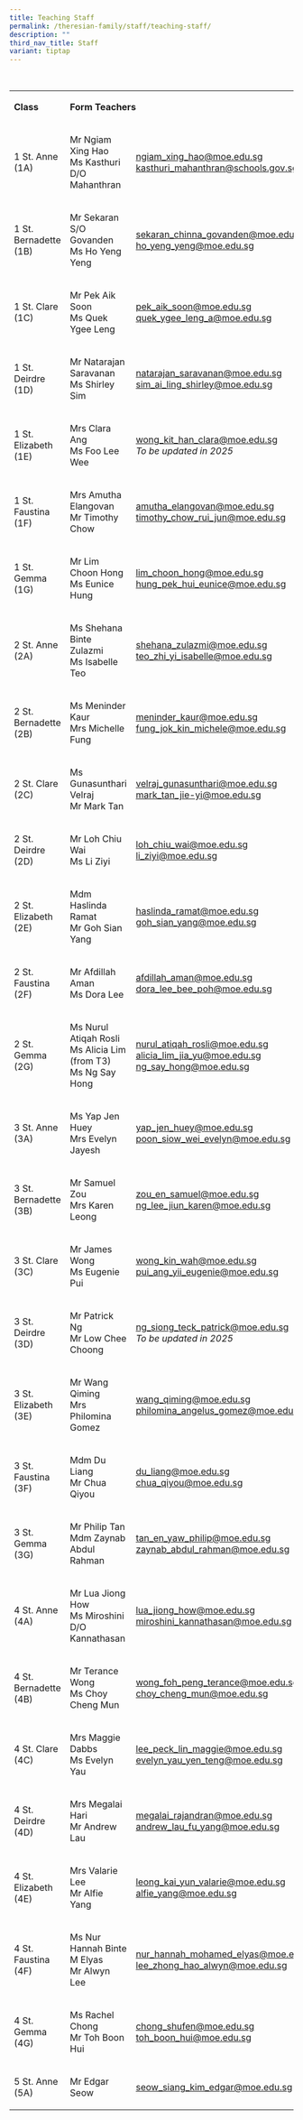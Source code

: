 ```yaml
---
title: Teaching Staff
permalink: /theresian-family/staff/teaching-staff/
description: ""
third_nav_title: Staff
variant: tiptap
---
```

<p>&nbsp;</p>
<table style="minWidth: 75px">
<colgroup>
<col>
<col>
<col>
</colgroup>
<tbody>
<tr>
<td rowspan="1" colspan="1">
<p><strong>Class</strong>
</p>
</td>
<td rowspan="1" colspan="2">
<p><strong>Form Teachers</strong>
</p>
</td>
</tr>
<tr>
<td rowspan="1" colspan="1">
<p>1 St. Anne (1A)</p>
</td>
<td rowspan="1" colspan="1">
<p>Mr Ngiam Xing Hao
<br>Ms Kasthuri D/O Mahanthran</p>
</td>
<td rowspan="1" colspan="1">
<p><a href="mailto:ngiam_xing_hao@moe.edu.sg" rel="noopener noreferrer nofollow" target="_blank">ngiam_xing_hao@moe.edu.sg</a>
<br><a href="mailto:kasthuri_mahanthran@schools.gov.sg" rel="noopener noreferrer nofollow" target="_blank">kasthuri_mahanthran@schools.gov.sg</a>
</p>
</td>
</tr>
<tr>
<td rowspan="1" colspan="1">
<p>1 St. Bernadette (1B)</p>
</td>
<td rowspan="1" colspan="1">
<p>Mr Sekaran S/O Govanden
<br>Ms Ho Yeng Yeng</p>
</td>
<td rowspan="1" colspan="1">
<p><a href="mailto:sekaran_chinna_govanden@moe.edu.sg" rel="noopener noreferrer nofollow" target="_blank">sekaran_chinna_govanden@moe.edu.sg</a>
<br><a href="mailto:ho_yeng_yeng@moe.edu.sg" rel="noopener noreferrer nofollow" target="_blank">ho_yeng_yeng@moe.edu.sg</a>
</p>
</td>
</tr>
<tr>
<td rowspan="1" colspan="1">
<p>1 St. Clare (1C)</p>
</td>
<td rowspan="1" colspan="1">
<p>Mr Pek Aik Soon
<br>Ms Quek Ygee Leng</p>
</td>
<td rowspan="1" colspan="1">
<p><a href="mailto:pek_aik_soon@moe.edu.sg" rel="noopener noreferrer nofollow" target="_blank">pek_aik_soon@moe.edu.sg</a>
<br><a href="mailto:quek_ygee_leng_a@moe.edu.sg" rel="noopener noreferrer nofollow" target="_blank">quek_ygee_leng_a@moe.edu.sg</a>
</p>
</td>
</tr>
<tr>
<td rowspan="1" colspan="1">
<p>1 St. Deirdre (1D)</p>
</td>
<td rowspan="1" colspan="1">
<p>Mr Natarajan Saravanan
<br>Ms Shirley Sim</p>
</td>
<td rowspan="1" colspan="1">
<p><a href="mailto:natarajan_saravanan@moe.edu.sg" rel="noopener noreferrer nofollow" target="_blank">natarajan_saravanan@moe.edu.sg</a>
<br><a href="mailto:sim_ai_ling_shirley@moe.edu.sg" rel="noopener noreferrer nofollow" target="_blank">sim_ai_ling_shirley@moe.edu.sg</a>
</p>
</td>
</tr>
<tr>
<td rowspan="1" colspan="1">
<p>1 St. Elizabeth (1E)</p>
</td>
<td rowspan="1" colspan="1">
<p>Mrs Clara Ang
<br>Ms Foo Lee Wee</p>
</td>
<td rowspan="1" colspan="1">
<p><a href="mailto:wong_kit_han_clara@moe.edu.sg" rel="noopener noreferrer nofollow" target="_blank">wong_kit_han_clara@moe.edu.sg</a>
<br><em>To be updated in 2025</em>
</p>
</td>
</tr>
<tr>
<td rowspan="1" colspan="1">
<p>1 St. Faustina (1F)</p>
</td>
<td rowspan="1" colspan="1">
<p>Mrs Amutha Elangovan
<br>Mr Timothy Chow</p>
</td>
<td rowspan="1" colspan="1">
<p><a href="mailto:amutha_elangovan@moe.edu.sg" rel="noopener noreferrer nofollow" target="_blank">amutha_elangovan@moe.edu.sg</a>
<br><a href="mailto:timothy_chow_rui_jun@moe.edu.sg" rel="noopener noreferrer nofollow" target="_blank">timothy_chow_rui_jun@moe.edu.sg</a>
</p>
</td>
</tr>
<tr>
<td rowspan="1" colspan="1">
<p>1 St. Gemma (1G)</p>
</td>
<td rowspan="1" colspan="1">
<p>Mr Lim Choon Hong
<br>Ms Eunice Hung</p>
</td>
<td rowspan="1" colspan="1">
<p><a href="mailto:lim_choon_hong@moe.edu.sg" rel="noopener noreferrer nofollow" target="_blank">lim_choon_hong@moe.edu.sg</a>
<br><a href="mailto:hung_pek_hui_eunice@moe.edu.sg" rel="noopener noreferrer nofollow" target="_blank">hung_pek_hui_eunice@moe.edu.sg</a>
</p>
</td>
</tr>
<tr>
<td rowspan="1" colspan="1">
<p>2 St. Anne (2A)</p>
</td>
<td rowspan="1" colspan="1">
<p>Ms Shehana Binte Zulazmi
<br>Ms Isabelle Teo</p>
</td>
<td rowspan="1" colspan="1">
<p><a href="mailto:shehana_zulazmi@moe.edu.sg" rel="noopener noreferrer nofollow" target="_blank">shehana_zulazmi@moe.edu.sg</a> 
<br><a href="mailto:teo_zhi_yi_isabelle@moe.edu.sg" rel="noopener noreferrer nofollow" target="_blank">teo_zhi_yi_isabelle@moe.edu.sg</a>
</p>
</td>
</tr>
<tr>
<td rowspan="1" colspan="1">
<p>2 St. Bernadette (2B)</p>
</td>
<td rowspan="1" colspan="1">
<p>Ms Meninder Kaur
<br>Mrs Michelle Fung</p>
</td>
<td rowspan="1" colspan="1">
<p><a href="mailto:meninder_kaur@moe.edu.sg" rel="noopener noreferrer nofollow" target="_blank">meninder_kaur@moe.edu.sg</a> 
<br><a href="mailto:fung_jok_kin_michele@moe.edu.sg" rel="noopener noreferrer nofollow" target="_blank">fung_jok_kin_michele@moe.edu.sg</a>
</p>
</td>
</tr>
<tr>
<td rowspan="1" colspan="1">
<p>2 St. Clare (2C)</p>
</td>
<td rowspan="1" colspan="1">
<p>Ms Gunasunthari Velraj
<br>Mr Mark Tan</p>
</td>
<td rowspan="1" colspan="1">
<p><a href="mailto:velraj_gunasunthari@moe.edu.sg" rel="noopener noreferrer nofollow" target="_blank">velraj_gunasunthari@moe.edu.sg</a> 
<br><a href="mailto:mark_tan_jie-yi@moe.edu.sg" rel="noopener noreferrer nofollow" target="_blank">mark_tan_jie-yi@moe.edu.sg</a>
</p>
</td>
</tr>
<tr>
<td rowspan="1" colspan="1">
<p>2 St. Deirdre (2D)</p>
</td>
<td rowspan="1" colspan="1">
<p>Mr Loh Chiu Wai
<br>Ms Li Ziyi</p>
</td>
<td rowspan="1" colspan="1">
<p><a href="mailto:loh_chiu_wai@moe.edu.sg" rel="noopener noreferrer nofollow" target="_blank">loh_chiu_wai@moe.edu.sg</a> 
<br><a href="mailto:li_ziyi@moe.edu.sg" rel="noopener noreferrer nofollow" target="_blank">li_ziyi@moe.edu.sg</a>
</p>
</td>
</tr>
<tr>
<td rowspan="1" colspan="1">
<p>2 St. Elizabeth (2E)</p>
</td>
<td rowspan="1" colspan="1">
<p>Mdm Haslinda Ramat
<br>Mr Goh Sian Yang</p>
</td>
<td rowspan="1" colspan="1">
<p><a href="mailto:haslinda_ramat@moe.edu.sg" rel="noopener noreferrer nofollow" target="_blank">haslinda_ramat@moe.edu.sg</a> 
<br><a href="mailto:goh_sian_yang@moe.edu.sg" rel="noopener noreferrer nofollow" target="_blank">goh_sian_yang@moe.edu.sg</a>
</p>
</td>
</tr>
<tr>
<td rowspan="1" colspan="1">
<p>2 St. Faustina (2F)</p>
</td>
<td rowspan="1" colspan="1">
<p>Mr Afdillah Aman
<br>Ms Dora Lee</p>
</td>
<td rowspan="1" colspan="1">
<p><a href="mailto:afdillah_aman@moe.edu.sg" rel="noopener noreferrer nofollow" target="_blank">afdillah_aman@moe.edu.sg</a> 
<br><a href="mailto:dora_lee_bee_poh@moe.edu.sg" rel="noopener noreferrer nofollow" target="_blank">dora_lee_bee_poh@moe.edu.sg</a>
</p>
</td>
</tr>
<tr>
<td rowspan="1" colspan="1">
<p>2 St. Gemma (2G)</p>
</td>
<td rowspan="1" colspan="1">
<p>Ms Nurul Atiqah Rosli
<br>Ms Alicia Lim (from T3)
<br>Ms Ng Say Hong</p>
</td>
<td rowspan="1" colspan="1">
<p><a href="mailto:nurul_atiqah_rosli@moe.edu.sg" rel="noopener noreferrer nofollow" target="_blank">nurul_atiqah_rosli@moe.edu.sg</a> 
<br><a href="mailto:alicia_lim_jia_yu@moe.edu.sg" rel="noopener noreferrer nofollow" target="_blank">alicia_lim_jia_yu@moe.edu.sg</a> 
<br><a href="mailto:ng_say_hong@moe.edu.sg" rel="noopener noreferrer nofollow" target="_blank">ng_say_hong@moe.edu.sg</a>
</p>
</td>
</tr>
<tr>
<td rowspan="1" colspan="1">
<p>3 St. Anne (3A)</p>
</td>
<td rowspan="1" colspan="1">
<p>Ms Yap Jen Huey
<br>Mrs Evelyn Jayesh</p>
</td>
<td rowspan="1" colspan="1">
<p><a href="mailto:yap_jen_huey@moe.edu.sg" rel="noopener noreferrer nofollow" target="_blank">yap_jen_huey@moe.edu.sg</a>
<br><a href="mailto:poon_siow_wei_evelyn@moe.edu.sg" rel="noopener noreferrer nofollow" target="_blank">poon_siow_wei_evelyn@moe.edu.sg</a>
</p>
</td>
</tr>
<tr>
<td rowspan="1" colspan="1">
<p>3 St. Bernadette (3B)</p>
</td>
<td rowspan="1" colspan="1">
<p>Mr Samuel Zou
<br>Mrs Karen Leong</p>
</td>
<td rowspan="1" colspan="1">
<p><a href="mailto:zou_en_samuel@moe.edu.sg" rel="noopener noreferrer nofollow" target="_blank">zou_en_samuel@moe.edu.sg</a>
<br><a href="mailto:ng_lee_jiun_karen@moe.edu.sg" rel="noopener noreferrer nofollow" target="_blank">ng_lee_jiun_karen@moe.edu.sg</a>
</p>
</td>
</tr>
<tr>
<td rowspan="1" colspan="1">
<p>3 St. Clare (3C)</p>
</td>
<td rowspan="1" colspan="1">
<p>Mr James Wong
<br>Ms Eugenie Pui</p>
</td>
<td rowspan="1" colspan="1">
<p><a href="mailto:wong_kin_wah@moe.edu.sg" rel="noopener noreferrer nofollow" target="_blank">wong_kin_wah@moe.edu.sg</a>
<br><a href="mailto:pui_ang_yii_eugenie@moe.edu.sg" rel="noopener noreferrer nofollow" target="_blank">pui_ang_yii_eugenie@moe.edu.sg</a>
</p>
</td>
</tr>
<tr>
<td rowspan="1" colspan="1">
<p>3 St. Deirdre (3D)</p>
</td>
<td rowspan="1" colspan="1">
<p>Mr Patrick Ng
<br>Mr Low Chee Choong</p>
</td>
<td rowspan="1" colspan="1">
<p><a href="mailto:ng_siong_teck_patrick@moe.edu.sg" rel="noopener noreferrer nofollow" target="_blank">ng_siong_teck_patrick@moe.edu.sg</a>
<br><em>To be updated in 2025</em>
</p>
</td>
</tr>
<tr>
<td rowspan="1" colspan="1">
<p>3 St. Elizabeth (3E)</p>
</td>
<td rowspan="1" colspan="1">
<p>Mr Wang Qiming
<br>Mrs Philomina Gomez</p>
</td>
<td rowspan="1" colspan="1">
<p><a href="mailto:wang_qiming@moe.edu.sg" rel="noopener noreferrer nofollow" target="_blank">wang_qiming@moe.edu.sg</a>
<br><a href="mailto:philomina_angelus_gomez@moe.edu.sg" rel="noopener noreferrer nofollow" target="_blank">philomina_angelus_gomez@moe.edu.sg</a>
</p>
</td>
</tr>
<tr>
<td rowspan="1" colspan="1">
<p>3 St. Faustina (3F)</p>
</td>
<td rowspan="1" colspan="1">
<p>Mdm Du Liang
<br>Mr Chua Qiyou</p>
</td>
<td rowspan="1" colspan="1">
<p><a href="mailto:du_liang@moe.edu.sg" rel="noopener noreferrer nofollow" target="_blank">du_liang@moe.edu.sg</a>
<br><a href="mailto:chua_qiyou@moe.edu.sg" rel="noopener noreferrer nofollow" target="_blank">chua_qiyou@moe.edu.sg</a>
</p>
</td>
</tr>
<tr>
<td rowspan="1" colspan="1">
<p>3 St. Gemma (3G)</p>
</td>
<td rowspan="1" colspan="1">
<p>Mr Philip Tan
<br>Mdm Zaynab Abdul Rahman</p>
</td>
<td rowspan="1" colspan="1">
<p><a href="mailto:tan_en_yaw_philip@moe.edu.sg" rel="noopener noreferrer nofollow" target="_blank">tan_en_yaw_philip@moe.edu.sg</a>
<br><a href="mailto:zaynab_abdul_rahman@moe.edu.sg" rel="noopener noreferrer nofollow" target="_blank">zaynab_abdul_rahman@moe.edu.sg</a>
</p>
</td>
</tr>
<tr>
<td rowspan="1" colspan="1">
<p>4 St. Anne (4A)</p>
</td>
<td rowspan="1" colspan="1">
<p>Mr Lua Jiong How
<br>Ms Miroshini D/O Kannathasan</p>
</td>
<td rowspan="1" colspan="1">
<p><a href="mailto:lua_jiong_how@moe.edu.sg" rel="noopener noreferrer nofollow" target="_blank">lua_jiong_how@moe.edu.sg</a>
<br><a href="mailto:miroshini_kannathasan@moe.edu.sg" rel="noopener noreferrer nofollow" target="_blank">miroshini_kannathasan@moe.edu.sg</a>
</p>
</td>
</tr>
<tr>
<td rowspan="1" colspan="1">
<p>4 St. Bernadette (4B)</p>
</td>
<td rowspan="1" colspan="1">
<p>Mr Terance Wong
<br>Ms Choy Cheng Mun</p>
</td>
<td rowspan="1" colspan="1">
<p><a href="mailto:wong_foh_peng_terance@moe.edu.sg" rel="noopener noreferrer nofollow" target="_blank">wong_foh_peng_terance@moe.edu.sg</a>
<br><a href="mailto:choy_cheng_mun@moe.edu.sg" rel="noopener noreferrer nofollow" target="_blank">choy_cheng_mun@moe.edu.sg</a>
</p>
</td>
</tr>
<tr>
<td rowspan="1" colspan="1">
<p>4 St. Clare (4C)</p>
</td>
<td rowspan="1" colspan="1">
<p>Mrs Maggie Dabbs
<br>Ms Evelyn Yau</p>
</td>
<td rowspan="1" colspan="1">
<p><a href="mailto:lee_peck_lin_maggie@moe.edu.sg" rel="noopener noreferrer nofollow" target="_blank">lee_peck_lin_maggie@moe.edu.sg</a> 
<br><a href="mailto:evelyn_yau_yen_teng@moe.edu.sg" rel="noopener noreferrer nofollow" target="_blank">evelyn_yau_yen_teng@moe.edu.sg</a>
</p>
</td>
</tr>
<tr>
<td rowspan="1" colspan="1">
<p>4 St. Deirdre (4D)</p>
</td>
<td rowspan="1" colspan="1">
<p>Mrs Megalai Hari
<br>Mr Andrew Lau</p>
</td>
<td rowspan="1" colspan="1">
<p><a href="mailto:megalai_rajandran@moe.edu.sg" rel="noopener noreferrer nofollow" target="_blank">megalai_rajandran@moe.edu.sg</a>
<br><a href="mailto:andrew_lau_fu_yang@moe.edu.sg" rel="noopener noreferrer nofollow" target="_blank">andrew_lau_fu_yang@moe.edu.sg</a>
</p>
</td>
</tr>
<tr>
<td rowspan="1" colspan="1">
<p>4 St. Elizabeth (4E)</p>
</td>
<td rowspan="1" colspan="1">
<p>Mrs Valarie Lee
<br>Mr Alfie Yang</p>
</td>
<td rowspan="1" colspan="1">
<p><a href="mailto:leong_kai_yun_valarie@moe.edu.sg" rel="noopener noreferrer nofollow" target="_blank">leong_kai_yun_valarie@moe.edu.sg</a> 
<br><a href="mailto:alfie_yang@moe.edu.sg" rel="noopener noreferrer nofollow" target="_blank">alfie_yang@moe.edu.sg</a>
</p>
</td>
</tr>
<tr>
<td rowspan="1" colspan="1">
<p>4 St. Faustina (4F)</p>
</td>
<td rowspan="1" colspan="1">
<p>Ms Nur Hannah Binte M Elyas
<br>Mr Alwyn Lee</p>
</td>
<td rowspan="1" colspan="1">
<p><a href="mailto:nur_hannah_mohamed_elyas@moe.edu.sg" rel="noopener noreferrer nofollow" target="_blank">nur_hannah_mohamed_elyas@moe.edu.sg</a> 
<br><a href="mailto:lee_zhong_hao_alwyn@moe.edu.sg" rel="noopener noreferrer nofollow" target="_blank">lee_zhong_hao_alwyn@moe.edu.sg</a>
</p>
</td>
</tr>
<tr>
<td rowspan="1" colspan="1">
<p>4 St. Gemma (4G)</p>
</td>
<td rowspan="1" colspan="1">
<p>Ms Rachel Chong
<br>Mr Toh Boon Hui</p>
</td>
<td rowspan="1" colspan="1">
<p><a href="mailto:chong_shufen@moe.edu.sg" rel="noopener noreferrer nofollow" target="_blank">chong_shufen@moe.edu.sg</a> 
<br><a href="mailto:toh_boon_hui@moe.edu.sg" rel="noopener noreferrer nofollow" target="_blank">toh_boon_hui@moe.edu.sg</a>
</p>
</td>
</tr>
<tr>
<td rowspan="1" colspan="1">
<p>5 St. Anne (5A)</p>
</td>
<td rowspan="1" colspan="1">
<p>Mr Edgar Seow</p>
</td>
<td rowspan="1" colspan="1">
<p><a href="mailto:seow_siang_kim_edgar@moe.edu.sg" rel="noopener noreferrer nofollow" target="_blank">seow_siang_kim_edgar@moe.edu.sg</a>
</p>
</td>
</tr>
</tbody>
</table>
<p></p>